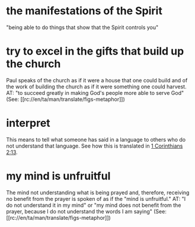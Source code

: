 # the manifestations of the Spirit

"being able to do things that show that the Spirit controls you"

# try to excel in the gifts that build up the church

Paul speaks of the church as if it were a house that one could build and of the work of building the church as if it were something one could harvest. AT: "to succeed greatly in making God's people more able to serve God" (See: [[rc://en/ta/man/translate/figs-metaphor]])

# interpret

This means to tell what someone has said in a language to others who do not understand that language. See how this is translated in [1 Corinthians 2:13](../02/12.md).

# my mind is unfruitful

The mind not understanding what is being prayed and, therefore, receiving no benefit from the prayer is spoken of as if the "mind is unfruitful." AT: "I do not understand it in my mind" or "my mind does not benefit from the prayer, because I do not understand the words I am saying" (See: [[rc://en/ta/man/translate/figs-metaphor]])